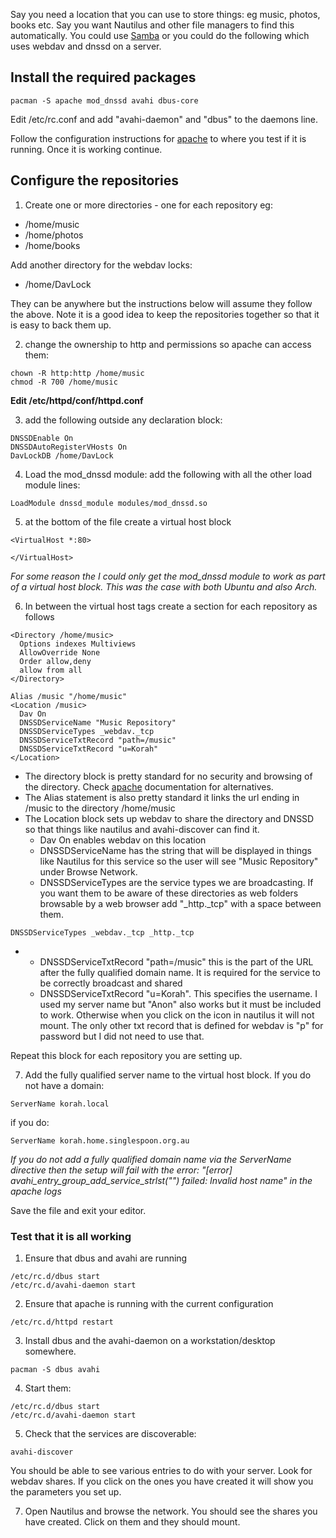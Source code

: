 Say you need a location that you can use to store things: eg music, photos, books etc. Say you want Nautilus and other file managers to find this automatically. You could use [Samba](/index.php/Samba "Samba") or you could do the following which uses webdav and dnssd on a server.

## Install the required packages

```
pacman -S apache mod_dnssd avahi dbus-core

```

Edit /etc/rc.conf and add "avahi-daemon" and "dbus" to the daemons line.

Follow the configuration instructions for [apache](/index.php/Apache "Apache") to where you test if it is running. Once it is working continue.

## Configure the repositories

1) Create one or more directories - one for each repository eg:

*   /home/music
*   /home/photos
*   /home/books

Add another directory for the webdav locks:

*   /home/DavLock

They can be anywhere but the instructions below will assume they follow the above. Note it is a good idea to keep the repositories together so that it is easy to back them up.

2) change the ownership to http and permissions so apache can access them:

```
chown -R http:http /home/music
chmod -R 700 /home/music

```

**Edit /etc/httpd/conf/httpd.conf**

3) add the following outside any declaration block:

```
DNSSDEnable On
DNSSDAutoRegisterVHosts On
DavLockDB /home/DavLock

```

4) Load the mod_dnssd module: add the following with all the other load module lines:

```
LoadModule dnssd_module modules/mod_dnssd.so

```

5) at the bottom of the file create a virtual host block

```
<VirtualHost *:80>

```

```
</VirtualHost>

```

*For some reason the I could only get the mod_dnssd module to work as part of a virtual host block. This was the case with both Ubuntu and also Arch.*

6) In between the virtual host tags create a section for each repository as follows

```
<Directory /home/music>
  Options indexes Multiviews
  AllowOverride None
  Order allow,deny
  allow from all
</Directory>

```

```
Alias /music "/home/music"
<Location /music>
  Dav On
  DNSSDServiceName "Music Repository"
  DNSSDServiceTypes _webdav._tcp
  DNSSDServiceTxtRecord "path=/music"
  DNSSDServiceTxtRecord "u=Korah"
</Location>

```

*   The directory block is pretty standard for no security and browsing of the directory. Check [apache](/index.php/Apache "Apache") documentation for alternatives.
*   The Alias statement is also pretty standard it links the url ending in /music to the directory /home/music
*   The Location block sets up webdav to share the directory and DNSSD so that things like nautilus and avahi-discover can find it.
    *   Dav On enables webdav on this location
    *   DNSSDServiceName has the string that will be displayed in things like Nautilus for this service so the user will see "Music Repository" under Browse Network.
    *   DNSSDServiceTypes are the service types we are broadcasting. If you want them to be aware of these directories as web folders browsable by a web browser add "_http._tcp" with a space between them.

```
DNSSDServiceTypes _webdav._tcp _http._tcp

```

*   *   DNSSDServiceTxtRecord "path=/music" this is the part of the URL after the fully qualified domain name. It is required for the service to be correctly broadcast and shared
    *   DNSSDServiceTxtRecord "u=Korah". This specifies the username. I used my server name but "Anon" also works but it must be included to work. Otherwise when you click on the icon in nautilus it will not mount. The only other txt record that is defined for webdav is "p" for password but I did not need to use that.

Repeat this block for each repository you are setting up.

7) Add the fully qualified server name to the virtual host block. If you do not have a domain:

```
ServerName korah.local

```

if you do:

```
ServerName korah.home.singlespoon.org.au

```

*If you do not add a fully qualified domain name via the ServerName directive then the setup will fail with the error: "[error] avahi_entry_group_add_service_strlst("<service name>") failed: Invalid host name" in the apache logs*

Save the file and exit your editor.

### Test that it is all working

1) Ensure that dbus and avahi are running

```
/etc/rc.d/dbus start
/etc/rc.d/avahi-daemon start

```

2) Ensure that apache is running with the current configuration

```
/etc/rc.d/httpd restart

```

3) Install dbus and the avahi-daemon on a workstation/desktop somewhere.

```
pacman -S dbus avahi

```

4) Start them:

```
/etc/rc.d/dbus start
/etc/rc.d/avahi-daemon start

```

5) Check that the services are discoverable:

```
avahi-discover

```

You should be able to see various entries to do with your server. Look for webdav shares. If you click on the ones you have created it will show you the parameters you set up.

7) Open Nautilus and browse the network. You should see the shares you have created. Click on them and they should mount.